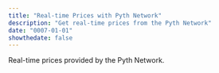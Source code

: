 ```yaml
---
title: "Real-time Prices with Pyth Network"
description: "Get real-time prices from the Pyth Network"
date: "0007-01-01"
showthedate: false
---
```


Real-time prices provided by the Pyth Network.

<div id="grid"></div>
<script src="https://unpkg.com/js-spread-grid@latest/dist/index.js"></script>

<script type="module">
const grid = document.getElementById("grid");

const streams = {
  e62df6c8b4a85fe1a67db44dc12de5db330f7ac66b72dc658afedf0f4a415b43: {
    name: "Bitcoin",
    symbol: "BTC",
  },
  ff61491a931112ddf1bd8147cd1b641375f79f5825126d665480874634fd0ace: {
    name: "Ethereum",
    symbol: "ETH",
  },
  ec5d399846a9209f3fe5881d70aae9268c94339ff9817e8d18ff19fa05eea1c8: {
    name: "XRP",
    symbol: "XRP",
  },
  ef0d8b6fda2ceba41da15d4095d1da392a0d2f8ed0c6c7bc0f4cfac8c280b56d: {
    name: "Solana",
    symbol: "SOL",
  },
  dcef50dd0a4cd2dcc17e45df1676dcb336a11a61c69df7a0299b0150c672d25c: {
    name: "Dogecoin",
    symbol: "DOGE",
  },
  "2a01deaec9e51a579277b34b122399984d0bbf57e2458a7e42fecd2829867a0d": {
    name: "Cardano",
    symbol: "ADA",
  },
  "8ac0c70fff57e9aefdf5edf44b51d62c2d433653cbb2cf5cc06bb115af04d221": {
    name: "Chainlink",
    symbol: "LINK",
  },
  "93da3352f9f1d105fdfe4971cfa80e9dd777bfc5d0f683ebb6e1294b92137bb7": {
    name: "Avalanche",
    symbol: "AVAX",
  },
  b7a8eba68a997cd0210c2e1e4ee811ad2d174b3611c22d9ebf16f4cb7e9ba850: {
    name: "Stellar Lumen",
    symbol: "XLM",
  },
  f0d57deca57b3da2fe63a493f4c25925fdfd8edf834b20f93e1f84dbd1504d4a: {
    name: "Shiba Inu",
    symbol: "SHIB",
  },
  "3dd2b63686a450ec7290df3a1e0b583c0481f651351edfa7636f39aed55cf8a3": {
    name: "Bitcoin Cash",
    symbol: "BCH",
  },
  "6e3f3fa8253588df9326580180233eb791e03b443a3ba7a1d892e73874e19a54": {
    name: "Litecoin",
    symbol: "LTC",
  },
  ca3eed9b267293f6595901c734c7525ce8ef49adafe8284606ceb307afa2ca5b: {
    name: "Polkadot",
    symbol: "DOT",
  },
  d69731a2e74ac1ce884fc3890f7ee324b6deb66147055249568869ed700882e4: {
    name: "Pepe",
    symbol: "PEPE",
  },
  "78d185a741d07edb3412b09008b7c5cfb9bbbd7d568bf00ba737b456ba171501": {
    name: "Uniswap",
    symbol: "UNI",
  },
  "03ae4db29ed4ae33d323568895aa00337e658e348b37509f5372ae51f0af00d5": {
    name: "Aptos",
    symbol: "APT",
  },
  c415de8d2eba7db216527dff4b60e8f3a5311c740dadb233e13e12547e226750: {
    name: "Near",
    symbol: "NEAR",
  },
  "2b9ab1e972a281585084148ba1389800799bd4be63b957507db1349314e47445": {
    name: "Aave",
    symbol: "AAVE",
  },
  "7f5cc8d963fc5b3d2ae41fe5685ada89fd4f14b435f8050f28c7fd409f40c2d8": {
    name: "Ethereum Classic",
    symbol: "ETC",
  },
  "3d4a2bd9535be6ce8059d75eadeba507b043257321aa544717c56fa19b49e35d": {
    name: "Render Network",
    symbol: "RENDER",
  },
  c9907d786c5821547777780a1e4f89484f3417cb14dd244f2b0a34ea7a554d67: {
    name: "Internet Computer",
    symbol: "ICP",
  },
  ffd11c5a1cfd42f80afb2df4d9f264c15f956d68153335374ec10722edd70472: {
    name: "Polygon",
    symbol: "POL",
  },
  "7da003ada32eabbac855af3d22fcf0fe692cc589f0cfd5ced63cf0bdcc742efe": {
    name: "Artificial Superintelligence Alliance",
    symbol: "FET",
  },
  fa17ceaf30d19ba51112fdcc750cc83454776f47fb0112e4af07f15f4bb1ebc0: {
    name: "Algorand",
    symbol: "ALGO",
  },
  b00b60f88b03a6a625a8d1c048c3f66653edf217439983d037e7222c4e612819: {
    name: "Cosmos",
    symbol: "ATOM",
  },
  "a483243eed64ca27a1f6e26385b7d1e0d07e9fe264bb6903efb3efc4689d3fe7": {
    name: "Sky",
    symbol: "SKY",
  },
  "72b021217ca3fe68922a19aaf990109cb9d84e9ad004b4d2025ad6f529314419": {
    name: "Bonk",
    symbol: "BONK",
  },
  "19ab139032007c8bd7d1fd3842ef392a5434569a72b555504a5aee47df2a0a35": {
    name: "Quant",
    symbol: "QNT",
  },
  ec7a775f46379b5e943c3526b1c8d54cd49749176b0b98e02dde68d1bd335c17: {
    name: "Stacks",
    symbol: "STX",
  },
  "2cffc28ec4268805dbcb315bb122616059a1c200dda3d56f06ac150db8dfc370": {
    name: "Vaulta",
    symbol: "A",
  },
  "7a5bc1d2b56ad029048cd63964b3ad2776eadf812edc1a43a31406cb54bff592": {
    name: "Injective",
    symbol: "INJ",
  },
  a19d04ac696c7a6616d291c7e5d1377cc8be437c327b75adb5dc1bad745fcae8: {
    name: "Curve DAO",
    symbol: "CRV",
  },
  "4d1f8dae0d96236fb98e8f47471a366ec3b1732b47041781934ca3a9bb2f35e7": {
    name: "The Graph",
    symbol: "GRT",
  },
  "2b386bdca7fda5cf3c3975f70318593bf144104cb00742592ecff60dd798972f": {
    name: "JasmyCoin",
    symbol: "JASMY",
  },
  c63e2a7f37a04e5e614c07238bedb25dcc38927fba8fe890597a593c0b2fa4ad: {
    name: "Lido DAO",
    symbol: "LDO",
  },
  cb7a1d45139117f8d3da0a4b67264579aa905e3b124efede272634f094e1e9d1: {
    name: "The Sandbox",
    symbol: "SAND",
  },
  "649fdd7ec08e8e2a20f425729854e90293dcbe2376abc47197a14da6ff339756": {
    name: "Helium",
    symbol: "HNT",
  },
  "1dfffdcbc958d732750f53ff7f06d24bb01364b3f62abea511a390c74b8d16a5": {
    name: "Decentraland",
    symbol: "MANA",
  },
  "0affd4b8ad136a21d79bc82450a325ee12ff55a235abc242666e423b8bcffd03": {
    name: "Tezos",
    symbol: "XTZ",
  },
  "4ca4beeca86f0d164160323817a4e42b10010a724c2217c6ee41b54cd4cc61fc": {
    name: "dogwifhat",
    symbol: "WIF",
  },
  be9b59d178f0d6a97ab4c343bff2aa69caa1eaae3e9048a65788c529b125bb24: {
    name: "Zcash",
    symbol: "ZEC",
  },
  "9db37f4d5654aad3e37e2e14ffd8d53265fb3026d1d8f91146539eebaa2ef45f": {
    name: "Aerodrome Finance",
    symbol: "AERO",
  },
  "15add95022ae13563a11992e727c91bdb6b55bc183d9d747436c80a483d8c864": {
    name: "ApeCoin",
    symbol: "APE",
  },
  b7e3904c08ddd9c0c10c6d207d390fd19e87eb6aab96304f571ed94caebdefa0: {
    name: "Axie Infinity",
    symbol: "AXS",
  },
  e799f456b358a2534aa1b45141d454ac04b444ed23b1440b778549bb758f2b5c: {
    name: "Chiliz",
    symbol: "CHZ",
  },
  "4a8e42861cabc5ecb50996f92e7cfa2bce3fd0a2423b0c44c9b423fb2bd25478": {
    name: "Compound",
    symbol: "COMP",
  },
  "63f341689d98a12ef60a5cff1d7f85c70a9e17bf1575f0e7c0b2512d48b1c8b3": {
    name: "1inch",
    symbol: "1INCH",
  },
  "39d020f60982ed892abbcd4a06a276a9f9b7bfbce003204c110b6e488f502da3": {
    name: "Synthetix Network",
    symbol: "SNX",
  },
  "488f59877d3950ca12c5529d3ec6d4904666b2ec2d37616e61ecc88e3d23d51c": {
    name: "Oasis",
    symbol: "ROSE",
  },
};

const data = {};

for (const [id, obj] of Object.entries(streams)) {
  data[id] = {
    Name: obj.name,
    Symbol: obj.symbol,
    "Price USD": 0,
  };
}

const ws = new WebSocket("wss://hermes.pyth.network/ws");
ws.onopen = () => {
  ws.send(
    JSON.stringify({
      ids: Object.keys(streams),
      type: "subscribe",
    })
  );
};

ws.onmessage = (event) => {
  const message = JSON.parse(event.data);
  if (message.type !== "price_update") {
    return;
  }

  const id = message.price_feed.id;
  data[id]["Price USD"] =
    parseInt(message.price_feed.price.price) *
    Math.pow(10, message.price_feed.price.expo);

  SpreadGrid(grid, {
    data: data,
    columns: [
      {
        type: "DATA-BLOCK",
        width: 200,
      },
    ],
  });
};
</script>
